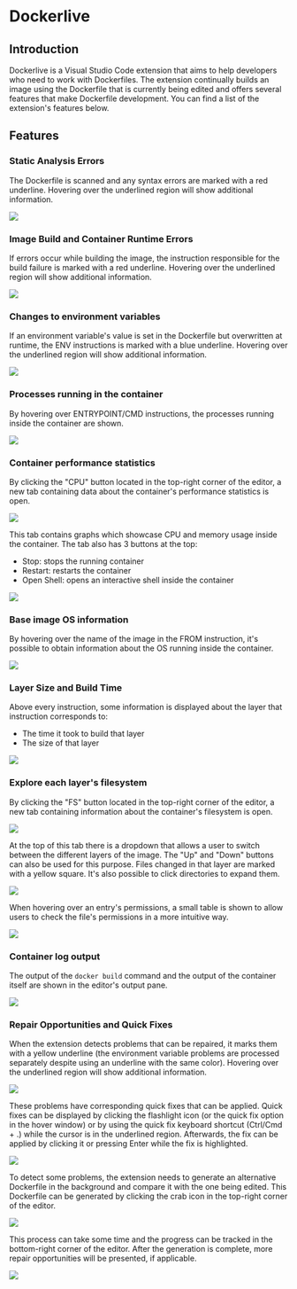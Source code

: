 # Dockerlive

## Introduction

Dockerlive is a Visual Studio Code extension that aims to help developers who need to work with Dockerfiles. The extension continually builds an image using the Dockerfile that is currently being edited and offers several features that make Dockerfile development. You can find a list of the extension's features below.

## Features

### Static Analysis Errors

The Dockerfile is scanned and any syntax errors are marked with a red underline. Hovering over the underlined region will show additional information.

![](./images/static_error.png)

### Image Build and Container Runtime Errors

If errors occur while building the image, the instruction responsible for the build failure is marked with a red underline. Hovering over the underlined region will show additional information.

![](./images/runtime_error.png)

### Changes to environment variables

If an environment variable's value is set in the Dockerfile but overwritten at runtime, the ENV instructions is marked with a blue underline. Hovering over the underlined region will show additional information.

![](./images/env_var.png)

### Processes running in the container 

By hovering over ENTRYPOINT/CMD instructions, the processes running inside the container are shown.

![](./images/container_processes.png)

### Container performance statistics

By clicking the "CPU" button located in the top-right corner of the editor, a new tab containing data about the container's performance statistics is open.

![](./images/top_bar_cpu.png)

This tab contains graphs which showcase CPU and memory usage inside the container. The tab also has 3 buttons at the top:

- Stop: stops the running container
- Restart: restarts the container
- Open Shell: opens an interactive shell inside the container

![](./images/perf_stats.png)

### Base image OS information

By hovering over the name of the image in the FROM instruction, it's possible to obtain information about the OS running inside the container.

![](./images/os_info.png)

### Layer Size and Build Time

Above every instruction, some information is displayed about the layer that instruction corresponds to:

- The time it took to build that layer
- The size of that layer

![](./images/layer_info.png)

### Explore each layer's filesystem

By clicking the "FS" button located in the top-right corner of the editor, a new tab containing information about the container's filesystem is open.

![](./images/top_bar_fs.png)

At the top of this tab there is a dropdown that allows a user to switch between the different layers of the image. The "Up" and "Down" buttons can also be used for this purpose. Files changed in that layer are marked with a yellow square. It's also possible to click directories to expand them.

![](./images/fs.png)

When hovering over an entry's permissions, a small table is shown to allow users to check the file's permissions in a more intuitive way.

![](./images/dir_perms.png)

### Container log output

The output of the `docker build` command and the output of the container itself are shown in the editor's output pane.

![](./images/docker_output.png)


### Repair Opportunities and Quick Fixes

When the extension detects problems that can be repaired, it marks them with a yellow underline (the environment variable problems are processed separately despite using an underline with the same color). Hovering over the underlined region will show additional information.

![](./images/repairable_warning.png)

These problems have corresponding quick fixes that can be applied. Quick fixes can be displayed by clicking the flashlight icon (or the quick fix option in the hover window) or by using the quick fix keyboard shortcut (Ctrl/Cmd + .) while the cursor is in the underlined region. Afterwards, the fix can be applied by clicking it or pressing Enter while the fix is highlighted.

![](./images/quick_fix.png)

To detect some problems, the extension needs to generate an alternative Dockerfile in the background and compare it with the one being edited. This Dockerfile can be generated by clicking the crab icon in the top-right corner of the editor. 

![](./images/top_bar_hermit.png)

This process can take some time and the progress can be tracked in the bottom-right corner of the editor. After the generation is complete, more repair opportunities will be presented, if applicable.

![](./images/generation_progress.png)